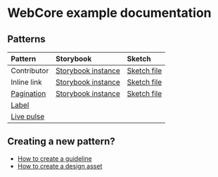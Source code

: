 # WebCore example documentation


## Patterns

| Pattern | Storybook | Sketch |
| :------ | :-------- | :----- |
| Contributor | [Storybook instance](https://static.files.bbci.co.uk/core/storybook/index.html?path=/story/gel-components-contributor--basic) | [Sketch file]() |
| Inline link | [Storybook instance]() | [Sketch file]() |
| [Pagination](patterns/pagination.md) | [Storybook instance]() | [Sketch file]() |
| [Label](patterns/label.md) | |
| [Live pulse](patterns/live-pulse.md) | |

## Creating a new pattern?
- [How to create a guideline](how-to-create-a-guideline.md)
- [How to create a design asset]()

